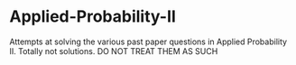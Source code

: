 Applied-Probability-II
======================

Attempts at solving the various past paper questions in Applied Probability II. Totally not solutions. DO NOT TREAT THEM AS SUCH